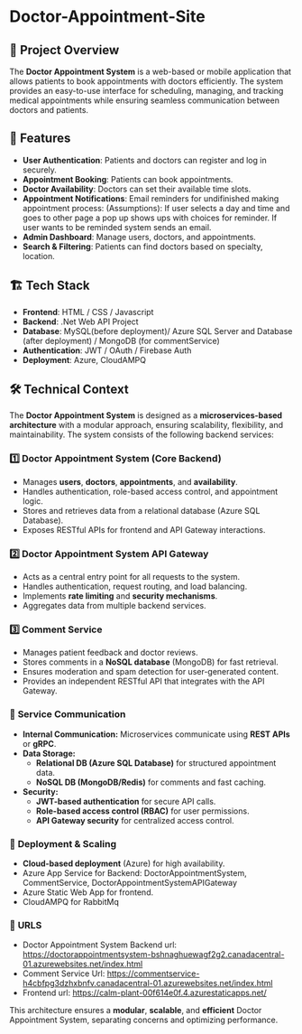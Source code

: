 # Doctor-Appointment-Site


## 📌 Project Overview
The **Doctor Appointment System** is a web-based or mobile application that allows patients to book appointments with doctors efficiently. The system provides an easy-to-use interface for scheduling, managing, and tracking medical appointments while ensuring seamless communication between doctors and patients.

## 🚀 Features
- **User Authentication**: Patients and doctors can register and log in securely.
- **Appointment Booking**: Patients can book appointments.
- **Doctor Availability**: Doctors can set their available time slots.
- **Appointment Notifications**: Email reminders for undifinished making appointment process:
  (Assumptions): If user selects a day and time and goes to other page a pop up shows ups with choices for reminder. If user wants to be reminded system sends an email. 
- **Admin Dashboard**: Manage users, doctors, and appointments.
- **Search & Filtering**: Patients can find doctors based on specialty, location.

## 🏗️ Tech Stack
- **Frontend**: HTML / CSS / Javascript
- **Backend**: .Net Web API Project
- **Database**: MySQL(before deployment)/ Azure SQL Server and Database (after deployment) / MongoDB (for commentService) 
- **Authentication**: JWT / OAuth / Firebase Auth
- **Deployment**: Azure, CloudAMPQ

## 🛠️ Technical Context

The **Doctor Appointment System** is designed as a **microservices-based architecture** with a modular approach, ensuring scalability, flexibility, and maintainability. The system consists of the following backend services:

### 1️⃣ **Doctor Appointment System (Core Backend)**
- Manages **users**, **doctors**, **appointments**, and **availability**.
- Handles authentication, role-based access control, and appointment logic.
- Stores and retrieves data from a relational database (Azure SQL Database).
- Exposes RESTful APIs for frontend and API Gateway interactions.

### 2️⃣ **Doctor Appointment System API Gateway**
- Acts as a central entry point for all requests to the system.
- Handles authentication, request routing, and load balancing.
- Implements **rate limiting** and **security mechanisms**.
- Aggregates data from multiple backend services.

### 3️⃣ **Comment Service**
- Manages patient feedback and doctor reviews.
- Stores comments in a **NoSQL database** (MongoDB) for fast retrieval.
- Ensures moderation and spam detection for user-generated content.
- Provides an independent RESTful API that integrates with the API Gateway.

### 🔗 **Service Communication**
- **Internal Communication:** Microservices communicate using **REST APIs** or **gRPC**.
- **Data Storage:**
  - **Relational DB (Azure SQL Database)** for structured appointment data.
  - **NoSQL DB (MongoDB/Redis)** for comments and fast caching.
- **Security:**
  - **JWT-based authentication** for secure API calls.
  - **Role-based access control (RBAC)** for user permissions.
  - **API Gateway security** for centralized access control.

### 🚀 **Deployment & Scaling**
- **Cloud-based deployment** (Azure) for high availability.
- Azure App Service for Backend: DoctorAppointmentSystem, CommentService, DoctorAppointmentSystemAPIGateway
- Azure Static Web App for frontend.
- CloudAMPQ for RabbitMq

### 🔗 **URLS**
- Doctor Appointment System Backend url: https://doctorappointmentsystem-bshnaghuewagf2g2.canadacentral-01.azurewebsites.net/index.html
- Comment Service Url: https://commentservice-h4cbfpg3dzhxbnfv.canadacentral-01.azurewebsites.net/index.html
- Frontend url: https://calm-plant-00f614e0f.4.azurestaticapps.net/

This architecture ensures a **modular**, **scalable**, and **efficient** Doctor Appointment System, separating concerns and optimizing performance.
